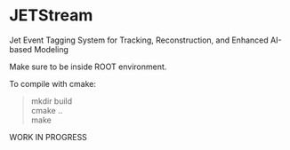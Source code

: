 # JETStream
Jet Event Tagging System for Tracking, Reconstruction, and Enhanced AI-based Modeling

Make sure to be inside ROOT environment.

To compile with cmake:  
> mkdir build  
> cmake ..  
> make

WORK IN PROGRESS